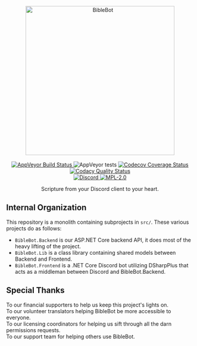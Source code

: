 <p align="center">
    <a alt="BibleBot" href="https://biblebot.xyz">
        <img alt="BibleBot" width="400px" src="https://i.imgur.com/JVBY24z.png">
    </a>
    <br>
    <br>
    <a href="https://ci.appveyor.com/project/SeraphimRP/biblebot">
        <img alt="AppVeyor Build Status" src="https://ci.appveyor.com/api/projects/status/x6pdy1e2aw1vstru?svg=true">
    </a>
    <a href->
    <img alt="AppVeyor tests" src="https://img.shields.io/appveyor/tests/BibleBot/BibleBot">
    <a href="https://codecov.io/gh/BibleBot/BibleBot">
        <img alt="Codecov Coverage Status" src="https://codecov.io/gh/BibleBot/BibleBot/branch/master/graph/badge.svg?token=Z0bU0yHqEN"/>
    </a>
    <a href="https://www.codacy.com/gh/BibleBot/BibleBot/dashboard">
        <img alt="Codacy Quality Status" src="https://app.codacy.com/project/badge/Grade/0ebeb56c612a4643851d9beb1003a1de">
    </a>
    <br>
    <a alt="Discord" href="https://discord.gg/H7ZyHqE">
        <img alt="Discord" src="https://img.shields.io/discord/362503610006765568?label=discord">
    </a>
    <a href="https://github.com/BibleBot/BibleBot/blob/master/LICENSE">
        <img alt="MPL-2.0" src="https://img.shields.io/github/license/BibleBot/BibleBot">
    </a>
    <br>
</p>
<p align="center">
    Scripture from your Discord client to your heart.
</p>

## Internal Organization

This repository is a monolith containing subprojects in `src/`. These various projects do as follows:

- `BibleBot.Backend` is our ASP.NET Core backend API, it does most of the heavy lifting of the project.
- `BibleBot.Lib` is a class library containing shared models between Backend and Frontend.
- `BibleBot.Frontend` is a .NET Core Discord bot utilizing DSharpPlus that acts as a middleman between Discord and BibleBot.Backend.

## Special Thanks

To our financial supporters to help us keep this project's lights on.  
To our volunteer translators helping BibleBot be more accessible to everyone.  
To our licensing coordinators for helping us sift through all the darn permissions requests.  
To our support team for helping others use BibleBot.
